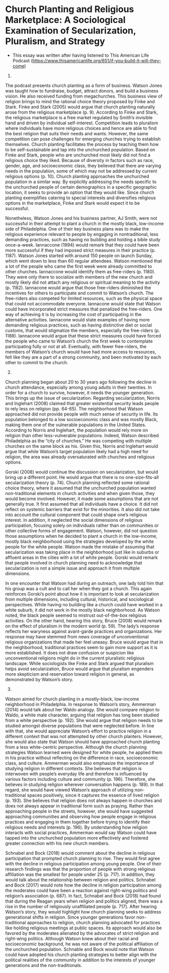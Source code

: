 # Church Planting and Religious Marketplace: A Sociological Examination of Secularization, Pluralism, and Strategy
* This essay was written after having listened to This American Life Podcast (https://www.thisamericanlife.org/651/if-you-build-it-will-they-come)

1.

The podcast presents church planting as a form of business. Watson Jones was taught how to fundraise, budget, attract donors, and build a business vision. He also received funding from megachurches. This business view of religion brings to mind the rational choice theory proposed by Finke and Stark. Finke and Stark (2005) would argue that church planting naturally arose from the religious marketplace (p. 9). According to Finke and Stark, the religious marketplace is a free market regulated by Smith’s invisible hand and driven by individual self-interest. Competition leads to pluralism where individuals have more religious choices and hence are able to find the best religion that suits their needs and wants. However, the same competition can pose challenges for emerging churches trying to establish themselves. Church planting facilitates the process by teaching them how to be self-sustainable and tap into the unchurched population. Based on Finke and Stark, people who are unchurched most likely did not find a religious choice they liked. Because of diversity in factors such as race, gender, age, and socioeconomic class, they believed that there are varying needs in the population, some of which may not be addressed by current religious options (p. 10). Church planting approaches the unchurched population in a similar way. By explicitly addressing the needs specific to the unchurched people of certain demographics in a specific geographic location, it seeks to provide an option that they would like. Since church planting exemplifies catering to special interests and diversifies religious options in the marketplace, Finke and Stark would expect it to be successful.

Nonetheless, Watson Jones and his business partner, AJ Smith, were not successful in their attempt to plant a church in the mostly black, low-income side of Philadelphia. One of their key business plans was to make the religious experience relevant to people by engaging in nontraditional, less demanding practices, such as having no building and holding a bible study once-a-week. Iannaccone (1994) would remark that they could have been more successful if they had imposed strict measures in their practice (p. 1187). Watson Jones started with around 150 people on launch Sunday, which went down to less than 60 regular attendees. Watson mentioned that a lot of the people who came the first week were already committed to other churches. Iannaccone would identify them as free-riders (p. 1180). They were only there to socialize with members of the new church and mostly likely did not attach any religious or spiritual meaning to the activity (p. 1182). Iannacone would argue that those free-riders diminished the incentives for others to participate and commit to Watson’s church. The free-riders also competed for limited resources, such as the physical space that could not accommodate everyone. Iannacone would state that Watson could have incorporated strict measures that penalized the free-riders. One way of achieving it is by increasing the cost of participating in the alternative activities. Iannacone would state examples of having more demanding religious practices, such as having distinctive diet or social customs, that would stigmatize the members, especially the free-riders (p. 1188). Iannacone would argue that these strict measures could have forced the people who came to Watson’s church the first week to contemplate participating fully or not at all. Eventually, with fewer free-riders, the members of Watson’s church would have had more access to resources, felt like they are a part of a strong community, and been motivated by each other to commit to the church. 

2.

Church planning began about 20 to 30 years ago following the decline in church attendance, especially among young adults in their twenties. In order for a church to survive, however, it needs the younger generation. This brings up the issue of secularization. Regarding secularization, Norris and Inglehart (2008) claimed that greater existential security leads people to rely less on religion (pp. 64-65). The neighborhood that Watson approached did not provide people with much sense of security in life. Its population belonged to a low socioeconomic class and was mostly Black, making them one of the vulnerable populations in the United States. According to Norris and Inglehart, the population would rely more on religion than other less-vulnerable populations. Indeed, Watson described Philadelphia as the “city of churches.” He was competing with multiple churches on the same block as his. Given this, Norris and Inglehart would argue that while Watson’s target population likely had a high need for religion, the area was already oversaturated with churches and religious options.
   
Gorski (2008) would continue the discussion on secularization, but would bring up a different point. He would argue that there is no one-size-fits-all secularization theory (p. 74). Church planning reflected some rational choice theory, where it assumed that the unchurched population wanted non-traditional elements in church activities and when given those, they would become involved. However, it made some assumptions that are not generally true. It first assumed that all individuals have a choice. It did not reflect on systemic barriers that exist for the minorities. It also did not take into account the cultural component that could shape one’s religious interest. In addition, it neglected the social dimensions of religious participation, focusing solely on individuals rather than on communities or other collective forms of engagement. Watson, however, did not question those assumptions when he decided to plant a church in the low-income, mostly black neighborhood using the strategies developed by the white people for the white people. Watson made the mistake of assuming that secularization was taking place in the neighborhood just like in suburbs or affluent areas in the cities with a lot of white people. Gorski would remark that people involved in church planning need to acknowledge that secularization is not a simple issue and approach it from multiple dimensions. 

In one encounter that Watson had during an outreach, one lady told him that his group was a cult and to call her when they got a church. This again reinforces Gorski’s point about how it is important to look at secularization from multiple dimensions, including cultural, historical, and sociological perspectives. While having no building like a church could have worked in a white suburb, it did not work in the mostly black neighborhood. As Watson noted, the black people seemed to mistrust out-of-the-box religious activities. On the other hand, hearing this story, Bruce (2008) would remark on the effect of pluralism in the modern world (p. 59). The lady’s response reflects her waryness against avant-garde practices and organizations. Her response may have stemmed from news coverage of unconventional religious organizations that made her feel uneasy. Bruce would argue that in the neighborhood, traditional practices seem to gain more support as it is more established. It does not draw confusion or suspicion like unconventional religions might do in the current pluralistic religious landscape. While sociologists like Finke and Stark argued that pluralism helps avoid secularization, Bruce would argue that pluralism engenders more skepticism and reservation toward religion in general, as demonstrated by Watson’s story. 

3.

Watson aimed for church planting in a mostly-black, low-income neighborhood in Philadelphia. In response to Watson’s story, Ammerman (2014) would talk about her Waldo analogy. She would compare religion to Waldo, a white male character, arguing that religion has long been studied from a white perspective (p. 192). She would argue that religion needs to be studied amongst diverse populations that were neglected before. In line with that, she would appreciate Watson’s effort to practice religion in a different context that was not attempted by other church planters. However, she would also state that Watson should have approached church planting from a less white-centric perspective. Although the church planning strategies Watson learned were designed for white people, he applied them in his practice without reflecting on the difference in race, socioeconomic class, and culture. Ammerman would also emphasize the importance of studying religion in different contexts. She believes that religion is interwoven with people’s everyday life and therefore is influenced by various factors including culture and community (p. 196). Therefore, she believes in studying religion wherever conversation happens (p. 189). In that regard, she would have viewed Watson’s approach of utilizing non-traditional spaces positively, since it captures the essence of lived religion (p. 193). She believes that religion does not always happen in churches and does not always appear in traditional form such as praying. Rather than approaching people in the streets, however, she would have suggested approaching communities and observing how people engage in religious practices and engaging in them together before trying to identify their religious needs and interests (p. 196). By understanding how religion interacts with social practices, Ammerman would say Watson could have tapped into the unchurched population more effectively and fostered greater connection with his new church members.

Schnabel and Bock (2018) would comment about the decline in religious participation that prompted church planning to rise. They would first agree with the decline in religious participation among young people. One of their research findings was that the proportion of people with strong religious affiliation was the smallest for people under 25 (p. 717). In addition, they would talk about the relationship between religion and politics. Schnabel and Bock (2017) would note how the decline in religion participation among the moderates could have been a reaction against right-wing politics and religion’s association (p. 687). In fact, Schnabel and Bock (2018) had found that during the Reagan years when religion and politics aligned, there was a rise in the number of religiously unaffiliated people (p. 717). After hearing Watson’s story, they would highlight how church planning seeks to address generational shifts in religion. Since younger generations favor non-traditional approaches to religion, church planning advocated for practices like holding religious meetings at public spaces. Its approach would also be favored by the moderates alienated by the advocates of strict religion and right-wing politics. Although Watson knew about their racial and socioeconomic background, he was not aware of the political affiliation of the unchurched population. Schnable and Bock would note that Watson could have adopted his church planting strategies to better align with the political realities of the community in addition to the interests of younger generations and the non-traditionals. 
